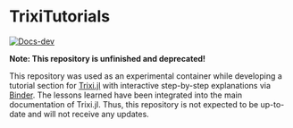 # TrixiTutorials

[![Docs-dev](https://img.shields.io/badge/docs-dev-blue.svg)](https://trixi-framework.github.io/TrixiTutorials/dev)

**Note: This repository is unfinished and deprecated!**

This repository was used as an experimental container while developing a tutorial 
section for [Trixi.jl](https://github.com/trixi-framework/Trixi.jl) with interactive
step-by-step explanations via [Binder](https://mybinder.org). The lessons learned
have been integrated into the main documentation of Trixi.jl. Thus, this repository
is not expected to be up-to-date and will not receive any updates.
